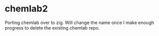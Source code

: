 # chemlab2
Porting chemlab over to zig. Will change the name once I make enough progress to delete the existing chemlab repo.
